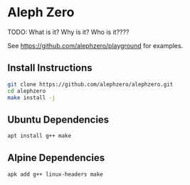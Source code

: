 # Aleph Zero

TODO: What is it? Why is it? Who is it????

See https://github.com/alephzero/playground for examples.

## Install Instructions

```sh
git clone https://github.com/alephzero/alephzero.git
cd alephzero
make install -j
```

## Ubuntu Dependencies

```sh
apt install g++ make
```

## Alpine Dependencies

```sh
apk add g++ linux-headers make
```
